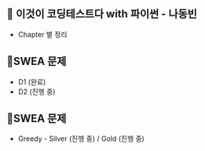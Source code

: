 ## 📘 이것이 코딩테스트다 with 파이썬 - 나동빈

- Chapter 별 정리

## 📃SWEA 문제

- D1 (완료)
- D2 (진행 중)

## 📃SWEA 문제

- Greedy - Silver (진행 중) / Gold (진행 중)